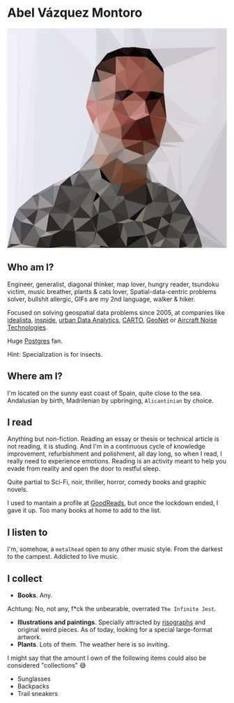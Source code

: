 # Abel Vázquez Montoro

![yep, this is me](images/yo.jpeg)

## Who am I?

Engineer, generalist, diagonal thinker, map lover, hungry reader, tsundoku victim, music breather, plants & cats lover, Spatial-data-centric problems solver, bullshit allergic, GIFs are my 2nd language, walker & hiker.

Focused on solving geospatial data problems since 2005, at companies like [idealista](https://www.idealista.com/), [inspide](https://inspide.com/), [urban Data Analytics](https://www.urbandataanalytics.com/), [CARTO](https://carto.com/), [GeoNet](https://www.geonet.es/) or [Aircraft Noise Technologies](https://www.anotecengineering.com/).

Huge [Postgres](https://www.postgresql.org/) fan.

Hint: Specialization is for insects.

## Where am I?

I'm located on the sunny east coast of Spain, quite close to the sea. Andalusian by birth, Madrilenian by upbringing, `Alicantinian` by choice.

## I read

Anything but non-fiction. Reading an essay or thesis or technical article is not reading, it is studing. And I'm in a continuous cycle of knowledge improvement, refurbishment and polishment, all day long, so when I read, I really need to experience emotions. Reading is an activity meant to help you evade from reality and open the door to restful sleep.

Quite partial to Sci-Fi, noir, thriller, horror, comedy books and graphic novels.

I used to mantain a profile at [GoodReads](https://www.goodreads.com/user/show/103777269-abelvm), but once the lockdown ended, I gave it up. Too many books at home to add to the list.

## I listen to

I'm, somehow, a `metalhead` open to any other music style. From the darkest to the campest. Addicted to live music.

## I collect

* **Books**. Any.

Achtung: No, not any, f*ck the unbearable, overrated `The Infinite Jest`.

* **Illustrations and paintings**. Specially attracted by [risographs](https://www.riso.co.jp/english/company/risoart/index.html) and original weird pieces. As of today, looking for a special large-format artwork.
* **Plants**. Lots of them. The weather here is so inviting.

I might say that the amount I own of the following items could also be considered "collections" 😅

* Sunglasses
* Backpacks
* Trail sneakers
